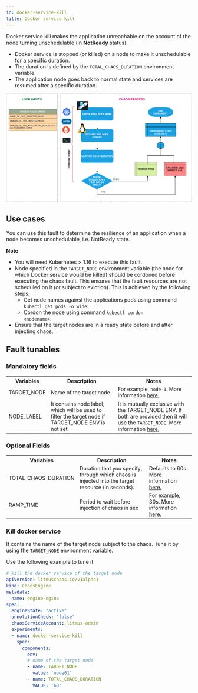 ```yaml
---
id: docker-service-kill
title: Docker service kill
---
```


Docker service kill makes the application unreachable on the account of the node turning unschedulable (in **NotReady** status).
- Docker service is stopped (or killed) on a node to make it unschedulable for a specific duration.
- The duration is defined by the `TOTAL_CHAOS_DURATION` environment variable. 
- The application node goes back to normal state and services are resumed after a specific duration. 

![Docker Service Kill](./static/images/svc-kill.png)

## Use cases
You can use this fault to determine the resilience of an application when a node becomes unschedulable, i.e. NotReady state.

**Note**
- You will need Kubernetes > 1.16 to execute this fault.
- Node specified in the <code>TARGET_NODE</code> environment variable (the node for which Docker service would be killed) should be cordoned before executing the chaos fault. This ensures that the fault resources are not scheduled on it (or subject to eviction). This is achieved by the following steps:
  - Get node names against the applications pods using command <code>kubectl get pods -o wide</code>.
  - Cordon the node using command <code>kubectl cordon &lt;nodename&gt;</code>.
- Ensure that the target nodes are in a ready state before and after injecting chaos.

## Fault tunables
<h3>Mandatory fields</h3>
    <table>
      <tr>
        <th> Variables </th>
        <th> Description </th>
        <th> Notes </th>
      </tr>
      <tr>
        <td> TARGET_NODE </td>
        <td> Name of the target node. </td>
        <td> For example, <code>node-1</code>. More information <a href = "https://developer.harness.io/docs/chaos-engineering/chaos-faults/kubernetes/node/common-tunables-for-node-faults#target-single-node">here.</a></td>
      </tr>
      <tr>
        <td> NODE_LABEL </td>
        <td> It contains node label, which will be used to filter the target node if TARGET_NODE ENV is not set </td>
        <td> It is mutually exclusive with the TARGET_NODE ENV. If both are provided then it will use the <code>TARGET_NODE</code>. More information <a href="https://developer.harness.io/docs/chaos-engineering/chaos-faults/kubernetes/node/common-tunables-for-node-faults#target-nodes-with-labels">here.</a></td>
      </tr>
    </table>
    <h3>Optional Fields</h3>
    <table>
      <tr>
        <th> Variables </th>
        <th> Description </th>
        <th> Notes </th>
      </tr>
      <tr>
        <td> TOTAL_CHAOS_DURATION </td>
        <td> Duration that you specify, through which chaos is injected into the target resource (in seconds). </td>
        <td> Defaults to 60s. More information <a href = "https://developer.harness.io/docs/chaos-engineering/chaos-faults/common-tunables-for-all-faults#duration-of-the-chaos">here.</a></td>
      </tr>
      <tr>
        <td> RAMP_TIME </td>
        <td> Period to wait before injection of chaos in sec </td>
        <td> For example, 30s. More information <a href = "https://developer.harness.io/docs/chaos-engineering/chaos-faults/common-tunables-for-all-faults#ramp-time">here.</a></td>
      </tr>
    </table>

### Kill docker service

It contains the name of the target node subject to the chaos. Tune it by using the `TARGET_NODE` environment variable.

Use the following example to tune it:

[embedmd]:# (./static/manifests/docker-service-kill/docker-service-kill.yaml yaml)
```yaml
# kill the docker service of the target node
apiVersion: litmuschaos.io/v1alpha1
kind: ChaosEngine
metadata:
  name: engine-nginx
spec:
  engineState: "active"
  annotationCheck: "false"
  chaosServiceAccount: litmus-admin
  experiments:
  - name: docker-service-kill
    spec:
      components:
        env:
        # name of the target node
        - name: TARGET_NODE
          value: 'node01'
        - name: TOTAL_CHAOS_DURATION
          VALUE: '60'
```
